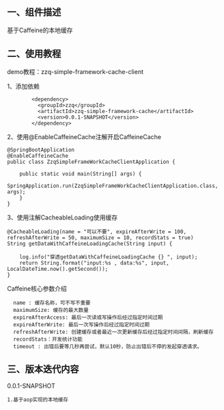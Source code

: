 ## 一、组件描述
基于Caffeine的本地缓存

## 二、使用教程
demo教程：zzq-simple-framework-cache-client

1、添加依赖
```
        <dependency>
          <groupId>zzq</groupId>
          <artifactId>zzq-simple-framework-cache</artifactId>
          <version>0.0.1-SNAPSHOT</version>
        </dependency>
```
2、使用@EnableCaffeineCache注解开启CaffeineCache
```
@SpringBootApplication
@EnableCaffeineCache
public class ZzqSimpleFrameWorkCacheClientApplication {

    public static void main(String[] args) {
        SpringApplication.run(ZzqSimpleFrameWorkCacheClientApplication.class, args);
    }
}
```
3、使用注解CacheableLoading使用缓存
```
@CacheableLoading(name = "可以不要", expireAfterWrite = 100, refreshAfterWrite = 50, maximumSize = 10, recordStats = true)
String getDataWithCaffeineLoadingCache(String input) {

    log.info("穿透getDataWithCaffeineLoadingCache {} ", input);
    return String.format("input:%s , data:%s", input, LocalDateTime.now().getSecond());
}
```
Caffeine核心参数介绍
```
  name : 缓存名称，可不写不重要
  maximumSize: 缓存的最大数量
  expireAfterAccess: 最后一次读或写操作后经过指定时间过期
  expireAfterWrite: 最后一次写操作后经过指定时间过期
  refreshAfterWrite: 创建缓存或者最近一次更新缓存后经过指定时间间隔，刷新缓存
  recordStats：开发统计功能
  timeout : 出错后要等几秒再尝试，默认10秒，防止出错后不停的发起穿透请求。
```

## 三、版本迭代内容
0.0.1-SNAPSHOT
```
1.基于aop实现的本地缓存
```

